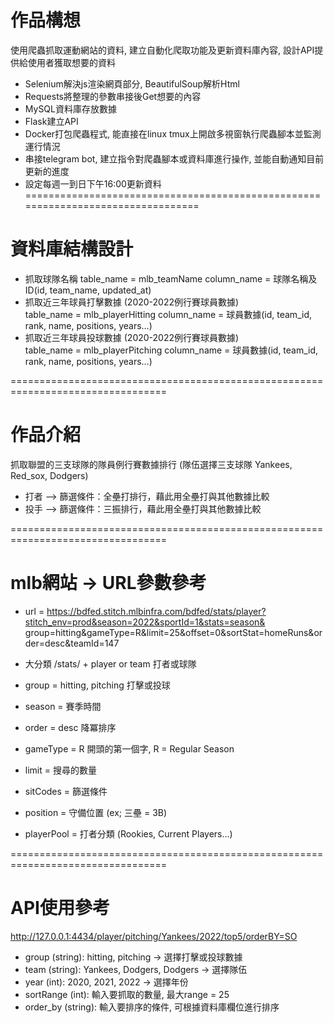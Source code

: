 # 作品構想  
使用爬蟲抓取運動網站的資料, 建立自動化爬取功能及更新資料庫內容, 設計API提供給使用者獲取想要的資料  
* Selenium解決js渲染網頁部分, BeautifulSoup解析Html  
* Requests將整理的參數串接後Get想要的內容  
* MySQL資料庫存放數據  
* Flask建立API
* Docker打包爬蟲程式, 能直接在linux tmux上開啟多視窗執行爬蟲腳本並監測運行情況  
* 串接telegram bot, 建立指令對爬蟲腳本或資料庫進行操作, 並能自動通知目前更新的進度  
* 設定每週一到日下午16:00更新資料
================================================================================= 

# 資料庫結構設計  
* 抓取球隊名稱
table_name = mlb_teamName
column_name = 球隊名稱及ID(id, team_name, updated_at)
* 抓取近三年球員打擊數據 (2020-2022例行賽球員數據)    
table_name = mlb_playerHitting
column_name = 球員數據(id, team_id, rank, name, positions, years...)
* 抓取近三年球員投球數據 (2020-2022例行賽球員數據)    
table_name = mlb_playerPitching
column_name = 球員數據(id, team_id, rank, name, positions, years...)

=================================================================================

# 作品介紹
抓取聯盟的三支球隊的隊員例行賽數據排行 (隊伍選擇三支球隊 Yankees, Red_sox, Dodgers)  
* 打者 --> 篩選條件：全壘打排行，藉此用全壘打與其他數據比較   
* 投手 --> 篩選條件：三振排行，藉此用全壘打與其他數據比較   

=================================================================================

# mlb網站 -> URL參數參考
* url = https://bdfed.stitch.mlbinfra.com/bdfed/stats/player?stitch_env=prod&season=2022&sportId=1&stats=season& group=hitting&gameType=R&limit=25&offset=0&sortStat=homeRuns&order=desc&teamId=147

* 大分類 /stats/ + player or team  打者或球隊
* group = hitting, pitching 打擊或投球
* season = 賽季時間
* order = desc 降冪排序
* gameType = R 開頭的第一個字, R = Regular Season
* limit = 搜尋的數量
* sitCodes = 篩選條件
* position = 守備位置 (ex; 三壘 = 3B)
* playerPool = 打者分類 (Rookies, Current Players...)

=================================================================================

# API使用參考  
http://127.0.0.1:4434/player/pitching/Yankees/2022/top5/orderBY=SO  
* group (string): hitting, pitching -> 選擇打擊或投球數據  
* team (string): Yankees, Dodgers, Dodgers -> 選擇隊伍  
* year (int): 2020, 2021, 2022 -> 選擇年份  
* sortRange (int): 輸入要抓取的數量, 最大range = 25
* order_by (string): 輸入要排序的條件, 可根據資料庫欄位進行排序 

    

